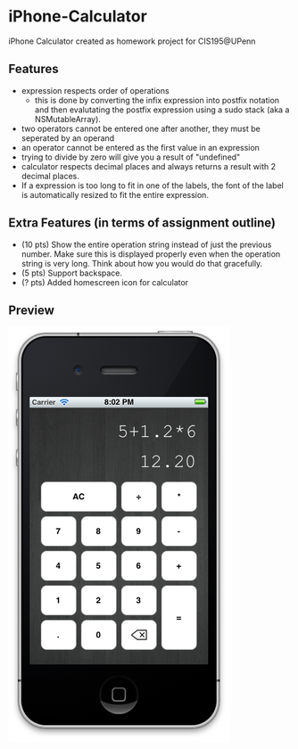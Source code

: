 iPhone-Calculator
=================

iPhone Calculator created as homework project for CIS195@UPenn

Features
--------

- expression respects order of operations
	- this is done by converting the infix expression into postfix notation and then evalutating the
  		  postfix expression using a sudo stack (aka a NSMutableArray).
- two operators cannot be entered one after another, they must be seperated by an operand
- an operator cannot be entered as the first value in an expression
- trying to divide by zero will give you a result of "undefined"
- calculator respects decimal places and always returns a result with 2 decimal places.
- If a expression is too long to fit in one of the labels, the font of the label is automatically resized to fit the entire expression.

Extra Features (in terms of assignment outline)
----------------------------------------------

- (10 pts) Show the entire operation string instead of just the previous number. Make sure this is displayed properly even when the operation string is very long. Think about how you would do that gracefully.
- (5 pts) Support backspace. 
- (? pts) Added homescreen icon for calculator 

Preview
-------
![preview](https://github.com/borist/iPhone-Calculator/blob/master/preview.png "Calculator Screenshot")
